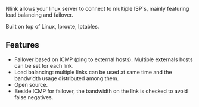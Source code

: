Nlink allows your linux server to connect to multiple ISP\`s, mainly featuring load balancing and failover.

Built on top of Linux, Iproute, Iptables.

## Features

- Failover based on ICMP (ping to external hosts). Multiple externals hosts can be set for each link. 
- Load balancing: multiple links can be used at same time and the bandwidth usage distributed among them. 
- Open source. 
- Beside ICMP for failover, the bandwidth on the link is checked to avoid false negatives.
